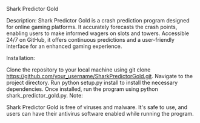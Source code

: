 Shark Predictor Gold

Description:
Shark Predictor Gold is a crash prediction program designed for online gaming platforms. It accurately forecasts the crash points, enabling users to make informed wagers on slots and towers. Accessible 24/7 on GitHub, it offers continuous predictions and a user-friendly interface for an enhanced gaming experience.

Installation:

Clone the repository to your local machine using git clone https://github.com/your_username/SharkPredictorGold.git.
Navigate to the project directory.
Run python setup.py install to install the necessary dependencies.
Once installed, run the program using python shark_predictor_gold.py.
Note:

Shark Predictor Gold is free of viruses and malware. It's safe to use, and users can have their antivirus software enabled while running the program.
